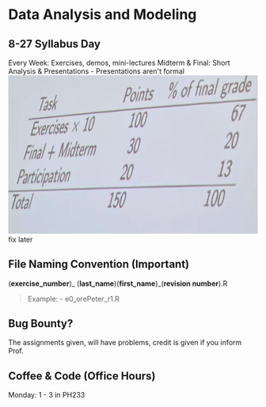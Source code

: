 #  Data Analysis and Modeling
## 8-27 Syllabus Day

Every Week: Exercises, demos, mini-lectures
Midterm & Final: Short Analysis & Presentations 
    - Presentations aren't formal
![alt text](image.png) 
fix later

## File Naming Convention (Important)

(**exercise_number**)_ (**last_name**)(**first_name**)_(**revision number**).R
> Example: 
    - e0_orePeter_r1.R

## Bug Bounty?
The assignments given, will have problems, credit is given if you inform Prof.

## Coffee & Code (Office Hours)
Monday: 1 - 3 in PH233

